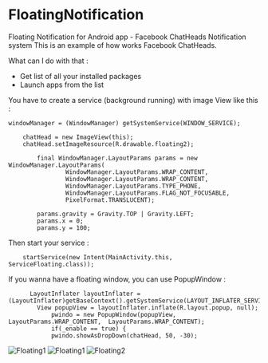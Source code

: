 FloatingNotification
====================

Floating Notification for Android app - Facebook ChatHeads Notification system
This is an example of how works Facebook ChatHeads. 

What can I do with that : 

- Get list of all your installed packages
- Launch apps from the list

You have to create a service (background running) with image View like this : 

```Android
windowManager = (WindowManager) getSystemService(WINDOW_SERVICE);

    chatHead = new ImageView(this);
  	chatHead.setImageResource(R.drawable.floating2);

		final WindowManager.LayoutParams params = new WindowManager.LayoutParams(
				WindowManager.LayoutParams.WRAP_CONTENT,
				WindowManager.LayoutParams.WRAP_CONTENT,
				WindowManager.LayoutParams.TYPE_PHONE,
				WindowManager.LayoutParams.FLAG_NOT_FOCUSABLE,
				PixelFormat.TRANSLUCENT);

		params.gravity = Gravity.TOP | Gravity.LEFT;
		params.x = 0;
		params.y = 100;
```

Then start your service : 
```Android
    startService(new Intent(MainActivity.this, ServiceFloating.class));
```

If you wanna have a floating window, you can use PopupWindow : 
```Android
      LayoutInflater layoutInflater = (LayoutInflater)getBaseContext().getSystemService(LAYOUT_INFLATER_SERVICE);  
  		View popupView = layoutInflater.inflate(R.layout.popup, null);  
			pwindo = new PopupWindow(popupView, LayoutParams.WRAP_CONTENT,  LayoutParams.WRAP_CONTENT);  
			if(_enable == true) {
			pwindo.showAsDropDown(chatHead, 50, -30);
```


![Floating1](http://185.14.185.122/github/float1.png)
![Floating1](http://185.14.185.122/github/float3.png)
![Floating2](http://185.14.185.122/github/float2.png)
